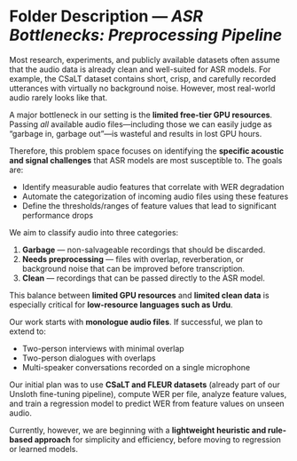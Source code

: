 # Folder Description — *ASR Bottlenecks: Preprocessing Pipeline*

Most research, experiments, and publicly available datasets often assume that the audio data is already clean and well-suited for ASR models. For example, the CSaLT dataset contains short, crisp, and carefully recorded utterances with virtually no background noise. However, most real-world audio rarely looks like that.  

A major bottleneck in our setting is the **limited free-tier GPU resources**. Passing *all* available audio files—including those we can easily judge as “garbage in, garbage out”—is wasteful and results in lost GPU hours.  

Therefore, this problem space focuses on identifying the **specific acoustic and signal challenges** that ASR models are most susceptible to. The goals are:  

- Identify measurable audio features that correlate with WER degradation  
- Automate the categorization of incoming audio files using these features  
- Define the thresholds/ranges of feature values that lead to significant performance drops  

We aim to classify audio into three categories:  

1. **Garbage** — non-salvageable recordings that should be discarded.  
2. **Needs preprocessing** — files with overlap, reverberation, or background noise that can be improved before transcription.  
3. **Clean** — recordings that can be passed directly to the ASR model.  

This balance between **limited GPU resources** and **limited clean data** is especially critical for **low-resource languages such as Urdu**.  

Our work starts with **monologue audio files**. If successful, we plan to extend to:  
- Two-person interviews with minimal overlap  
- Two-person dialogues with overlaps  
- Multi-speaker conversations recorded on a single microphone  

Our initial plan was to use **CSaLT and FLEUR datasets** (already part of our Unsloth fine-tuning pipeline), compute WER per file, analyze feature values, and train a regression model to predict WER from feature values on unseen audio.  

Currently, however, we are beginning with a **lightweight heuristic and rule-based approach** for simplicity and efficiency, before moving to regression or learned models.  
